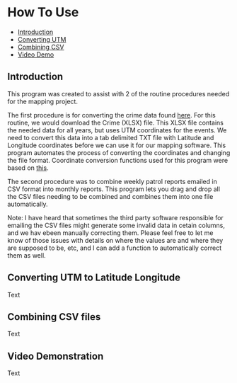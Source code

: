 # How To Use

- [Introduction](#introduction)
- [Converting UTM](#converting-utm-to-latitude-longitude)
- [Combining CSV](#combining-csv-files)
- [Video Demo](#video-demo)

## Introduction

This program was created to assist with 2 of the routine procedures needed for the mapping project. 

The first procedure is for converting the crime data found [here](http://data.vancouver.ca/datacatalogue/crime-data-details.htm). For this routine, we would download the Crime (XLSX) file. This XLSX file contains the needed data for all years, but uses UTM coordinates for the events. We need to convert this data into a tab delimited TXT file with Latitude and Longitude coordinates before we can use it for our mapping software. This program automates the process of converting the coordinates and changing the file format. Coordinate conversion functions used for this program were based on [this](https://github.com/Berico-Technologies/Geo-Coordinate-Conversion-Java). 

The second procedure was to combine weekly patrol reports emailed in CSV format into monthly reports. This program lets you drag and drop all the CSV files needing to be combined and combines them into one file automatically. 

Note: I have heard that sometimes the third party software responsible for emailing the CSV files might generate some invalid data in cetain columns, and we hav ebeen manually correcting them. Please feel free to let me know of those issues with details on where the values are and where they are supposed to be, etc, and I can add a function to automatically correct them as well. 

## Converting UTM to Latitude Longitude

Text

## Combining CSV files

Text

## Video Demonstration

Text

